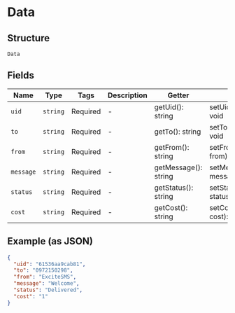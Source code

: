 
# Data

## Structure

`Data`

## Fields

| Name | Type | Tags | Description | Getter | Setter |
|  --- | --- | --- | --- | --- | --- |
| `uid` | `string` | Required | - | getUid(): string | setUid(string uid): void |
| `to` | `string` | Required | - | getTo(): string | setTo(string to): void |
| `from` | `string` | Required | - | getFrom(): string | setFrom(string from): void |
| `message` | `string` | Required | - | getMessage(): string | setMessage(string message): void |
| `status` | `string` | Required | - | getStatus(): string | setStatus(string status): void |
| `cost` | `string` | Required | - | getCost(): string | setCost(string cost): void |

## Example (as JSON)

```json
{
  "uid": "61536aa9cab81",
  "to": "0972150298",
  "from": "ExciteSMS",
  "message": "Welcome",
  "status": "Delivered",
  "cost": "1"
}
```

